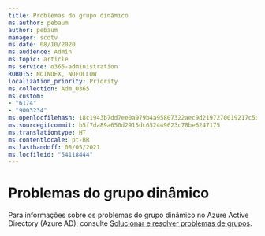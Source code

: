 ```yaml
---
title: Problemas do grupo dinâmico
ms.author: pebaum
author: pebaum
manager: scotv
ms.date: 08/10/2020
ms.audience: Admin
ms.topic: article
ms.service: o365-administration
ROBOTS: NOINDEX, NOFOLLOW
localization_priority: Priority
ms.collection: Adm_O365
ms.custom:
- "6174"
- "9003234"
ms.openlocfilehash: 18c1943b7dd7ee0a979b4a95807322aec9d2197270019217c5d17aec319c1426
ms.sourcegitcommit: b5f7da89a650d2915dc652449623c78be6247175
ms.translationtype: HT
ms.contentlocale: pt-BR
ms.lasthandoff: 08/05/2021
ms.locfileid: "54118444"
---
```

# <a name="dynamic-group-issues"></a>Problemas do grupo dinâmico

Para informações sobre os problemas do grupo dinâmico no Azure Active Directory (Azure AD), consulte [Solucionar e resolver problemas de grupos](https://docs.microsoft.com/azure/active-directory/users-groups-roles/groups-troubleshooting).